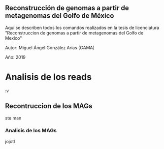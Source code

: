 ## Reconstrucción de genomas a partir de metagenomas del Golfo de México
Aquí se describen todos los comandos realizados en la tesis de licenciatura "Reconstruccion de genomas a partir de metagenomas del Golfo de Mexico"

Autor: Miguel Ángel González Arias (GAMA)

Año: 2019

# Analisis de los reads
:v

## Recontruccion de los MAGs
ste man 

### Analisis de los MAGs
jojotl

